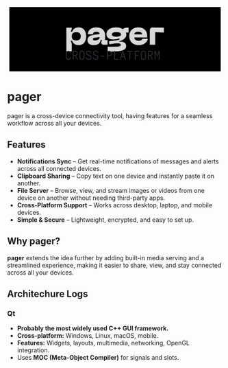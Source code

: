 <img src="app_logo.png" alt="Pager Logo" style="width:100%; height:150px; object-fit:contain;"/>

# pager  
pager is a cross-device connectivity tool, having features for a seamless workflow across all your devices.  

## Features  

- **Notifications Sync** – Get real-time notifications of messages and alerts across all connected devices.  
- **Clipboard Sharing** – Copy text on one device and instantly paste it on another.  
- **File Server** – Browse, view, and stream images or videos from one device on another without needing third-party apps.  
- **Cross-Platform Support** – Works across desktop, laptop, and mobile devices.  
- **Simple & Secure** – Lightweight, encrypted, and easy to set up.  

## Why pager?  

**pager** extends the idea further by adding built-in media serving and a streamlined experience, making it easier to share, view, and stay connected across all your devices.  

## Architechure Logs

### Qt
- **Probably the most widely used C++ GUI framework.**  
- **Cross-platform:** Windows, Linux, macOS, mobile.  
- **Features:** Widgets, layouts, multimedia, networking, OpenGL integration.  
- Uses **MOC (Meta-Object Compiler)** for signals and slots.  


